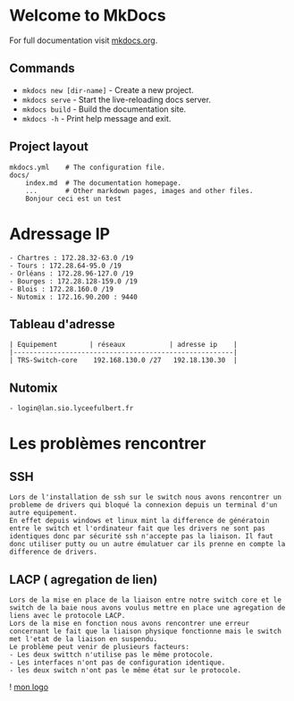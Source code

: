 # Welcome to MkDocs

For full documentation visit [mkdocs.org](https://www.mkdocs.org).

## Commands

* `mkdocs new [dir-name]` - Create a new project.
* `mkdocs serve` - Start the live-reloading docs server.
* `mkdocs build` - Build the documentation site.
* `mkdocs -h` - Print help message and exit.

## Project layout

    mkdocs.yml    # The configuration file.
    docs/
        index.md  # The documentation homepage.
        ...       # Other markdown pages, images and other files.
        Bonjour ceci est un test
# Adressage IP 
    - Chartres : 172.28.32-63.0 /19 
    - Tours : 172.28.64-95.0 /19 
    - Orléans : 172.28.96-127.0 /19 
    - Bourges : 172.28.128-159.0 /19
    - Blois : 172.28.160.0 /19
    - Nutomix : 172.16.90.200 : 9440

## Tableau d'adresse
    | Equipement        | réseaux           | adresse ip    |
    |-------------------------------------------------------|
    | TRS-Switch-core    192.168.130.0 /27   192.18.130.30  |

## Nutomix
    - login@lan.sio.lyceefulbert.fr

# Les problèmes rencontrer
## SSH
    Lors de l'installation de ssh sur le switch nous avons rencontrer un probleme de drivers qui bloqué la connexion depuis un terminal d'un autre equipement.
    En effet depuis windows et linux mint la difference de génératoin entre le switch et l'ordinateur fait que les drivers ne sont pas identiques donc par sécurité ssh n'accepte pas la liaison. Il faut donc utiliser putty ou un autre émulatuer car ils prenne en compte la difference de drivers.
## LACP ( agregation de lien)
    Lors de la mise en place de la liaison entre notre switch core et le switch de la baie nous avons voulus mettre en place une agregation de liens avec le protocole LACP.
    Lors de la mise en fonction nous avons rencontrer une erreur concernant le fait que la liaison physique fonctionne mais le switch met l'etat de la liaison en suspendu.
    Le problème peut venir de plusieurs facteurs:
    - Les deux swittch n'utilise pas le même protocole.
    - Les interfaces n'ont pas de configuration identique.
    - les deux switch n'ont pas le même état sur le protocole.

! [mon logo](../image/tours-logo-73-12005.png)